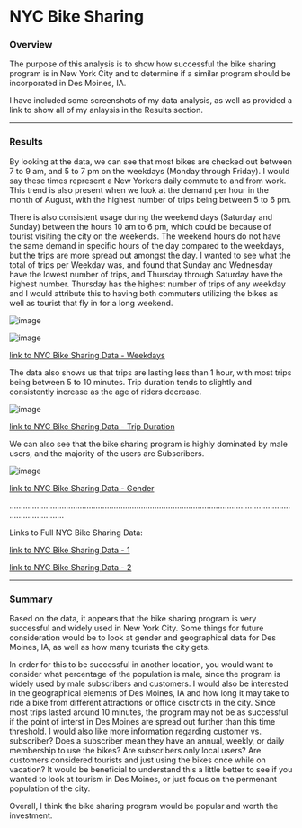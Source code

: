 # NYC Bike Sharing

### Overview
The purpose of this analysis is to show how successful the bike sharing program is in New York City and to determine if a similar program should be incorporated in Des Moines, IA.

I have included some screenshots of my data analysis, as well as provided a link to show all of my anlaysis in the Results section. 

------------------------------------------------------------------------------------------------------------------------------------------------------------------------------

### Results
By looking at the data, we can see that most bikes are checked out between 7 to 9 am, and 5 to 7 pm on the weekdays (Monday through Friday). I would say these times represent a New Yorkers daily commute to and from work. This trend is also present when we look at the demand per hour in the month of August, with the highest number of trips being between 5 to 6 pm.  

There is also consistent usage during the weekend days (Saturday and Sunday) between the hours 10 am to 6 pm, which could be because of tourist visiting the city on the weekends. The weekend hours do not have the same demand in specific hours of the day compared to the weekdays, but the trips are more spread out amongst the day. I wanted to see what the total of trips per Weekday was, and found that Sunday and Wednesday have the lowest number of trips, and Thursday through Saturday have the highest number. Thursday has the highest number of trips of any weekday and I would attribute this to having both commuters utilizing the bikes as well as tourist that fly in for a long weekend.

![image](https://user-images.githubusercontent.com/75765653/111912844-783d8a00-8a39-11eb-9c29-f61985dd3330.png)

![image](https://user-images.githubusercontent.com/75765653/111919296-4d622e80-8a57-11eb-89df-468a2e2bac3e.png)

[link to NYC Bike Sharing Data - Weekdays](https://public.tableau.com/profile/allison.bartlett#!/vizhome/NYCBikeSharingData-2/Weekdays)

The data also shows us that trips are lasting less than 1 hour, with most trips being between 5 to 10 minutes. Trip duration tends to slightly and consistently increase as the age of riders decrease. 

![image](https://user-images.githubusercontent.com/75765653/111919374-a631c700-8a57-11eb-9c2e-7da697a58ccd.png)

[link to NYC Bike Sharing Data - Trip Duration](https://public.tableau.com/profile/allison.bartlett#!/vizhome/NYCBikeSharingData-1/AverageTripDuration?publish=yes)


We can also see that the bike sharing program is highly dominated by male users, and the majority of the users are Subscribers. 

![image](https://user-images.githubusercontent.com/75765653/111919495-4b4c9f80-8a58-11eb-9b5b-792e276b129d.png)

[link to NYC Bike Sharing Data - Gender](https://public.tableau.com/profile/allison.bartlett#!/vizhome/NYCBikeSharingData-2/GenderData)

....................................................................................................................................................

Links to Full NYC Bike Sharing Data:

[link to NYC Bike Sharing Data - 1](https://public.tableau.com/profile/allison.bartlett#!/vizhome/NYCBikeSharingData-1/NumberofRides)

[link to NYC Bike Sharing Data - 2](https://public.tableau.com/profile/allison.bartlett#!/vizhome/NYCBikeSharingData-2/CheckoutTimesforUsers)

-----------------------------------------------------------------------------------------------------------------------------------------------------------------------------

### Summary 
Based on the data, it appears that the bike sharing program is very successful and widely used in New York City. Some things for future consideration would be to look at gender and geographical data for Des Moines, IA, as well as how many tourists the city gets. 

In order for this to be successful in another location, you would want to consider what percentage of the population is male, since the program is widely used by male subscribers and customers. I would also be interested in the geographical elements of Des Moines, IA and how long it may take to ride a bike from different attractions or office disctricts in the city. Since most trips lasted around 10 minutes, the program may not be as successful if the point of interst in Des Moines are spread out further than this time threshold. I would also like more information regarding customer vs. subscriber? Does a subscriber mean they have an annual, weekly, or daily membership to use the bikes? Are subscribers only local users? Are customers considered tourists and just using the bikes once while on vacation? It would be beneficial to understand this a little better to see if you wanted to look at tourism in Des Moines, or just focus on the permenant population of the city. 

Overall, I think the bike sharing program would be popular and worth the investment. 
